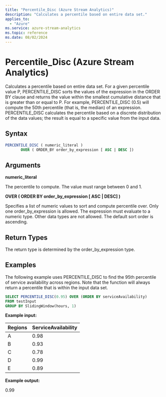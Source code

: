 ```yaml
---
title: "Percentile_Disc (Azure Stream Analytics)"
description: "Calculates a percentile based on entire data set."
applies_to: 
  - "Azure"
ms.service: azure-stream-analytics
ms.topic: reference
ms.date: 08/02/2024
---
```

# Percentile_Disc (Azure Stream Analytics)
Calculates a percentile based on entire data set. For a given percentile value P, PERCENTILE_DISC sorts the values of the expression in the ORDER BY clause and returns the value within the smallest cumulative distance that is greater than or equal to P. For example, PERCENTILE_DISC (0.5) will compute the 50th percentile (that is, the median) of an expression. PERCENTILE_DISC calculates the percentile based on a discrete distribution of the data values; the result is equal to a specific value from the input data.
  
 ## Syntax  
  
```SQL   
PERCENTILE_DISC ( numeric_literal )
       OVER ( ORDER_BY order_by_expression [ ASC | DESC ])
```  
  
## Arguments  
 **numeric_literal**  
  
The percentile to compute. The value must range between 0 and 1.  

 **OVER ( ORDER BY order_by_expression [ ASC | DESC] )**

Specifies a list of numeric values to sort and compute percentile over. Only one order_by_expression is allowed. The expression must evaluate to a numeric type. Other data types are not allowed. The default sort order is ascending.

## Return Types  

The return type is determined by the order_by_expression type.
  
## Examples  

The following example uses PERCENTILE_DISC to find the 95th percentile of service availability across regions. Note that the function will always return a percentile that is within the input data set.
  
```SQL  
SELECT PERCENTILE_DISC(0.95) OVER (ORDER BY serviceAvailability)
FROM testInput
GROUP BY SlidingWindow(hours, 1)
```  
  
 **Example input:**

| Regions | ServiceAvailability |
|---------|---------|
| A |	0.98 |
| B |	0.93 |
| C |	0.78 |
| D |	0.99 |
| E |	0.89 |




 **Example output:**

0.99
